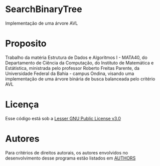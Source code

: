 # SearchBinaryTree
Implementação de uma árvore AVL

# Proposito
Trabalho da matéria Estrutura de Dados e Algoritmos I - MATA40, do Departamento de Ciência da Computação, do Instituto de Matemática e Estátistica, ministrada pelo professor Roberto Freitas Parente, da Universidade Federal da Bahia - campus Ondina, visando uma implementação de uma árvore binária de busca balanceada pelo critério AVL

# Licença 
Esse código está sob a [Lesser GNU Public License v3.0](../master/LICENSE)

# Autores
Para critérios de direitos autorais, os autores envolvidos no desenvolvimento desse programa estão listados em [AUTHORS](../master/AUTHORS) 


